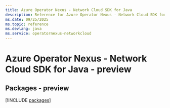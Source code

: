 ```yaml
---
title: Azure Operator Nexus - Network Cloud SDK for Java
description: Reference for Azure Operator Nexus - Network Cloud SDK for Java
ms.date: 09/25/2025
ms.topic: reference
ms.devlang: java
ms.service: operatornexus-networkcloud
---
```

# Azure Operator Nexus - Network Cloud SDK for Java - preview
## Packages - preview
[!INCLUDE [packages](operator-nexus---network-cloud-index.md)]